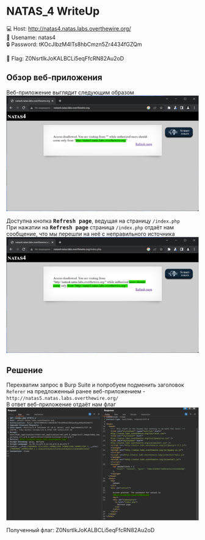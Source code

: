 # NATAS_4 WriteUp
:computer: Host: http://natas4.natas.labs.overthewire.org/  
:bust_in_silhouette: Usename: natas4  
:lock: Password: tKOcJIbzM4lTs8hbCmzn5Zr4434fGZQm

:triangular_flag_on_post: Flag: Z0NsrtIkJoKALBCLi5eqFfcRN82Au2oD

## Обзор веб-приложения
Веб-приложение выглядит следующим образом
![Скриншот веб-приложения](./img/natas4/natas4_0.png)

Доступна кнопка <kbd>**Refresh page**</kbd>, ведущая на страницу ``/index.php``  
При нажатии на <kbd>**Refresh page**</kbd> страница ``/index.php`` отдаёт нам сообщение, что мы перешли на неё с неправильного источника
![Скриншот веб-приложения](./img/natas4/natas4_1.png)


## Решение
Перехватим запрос в Burp Suite и попробуем подменить заголовок ``Referer`` на предложенный ранее веб-приложением - ``http://natas5.natas.labs.overthewire.org/``  
В ответ веб-приложение отдаёт нам флаг
![Получение флага](img/natas4/natas4_2.png)

Полученный флаг: Z0NsrtIkJoKALBCLi5eqFfcRN82Au2oD